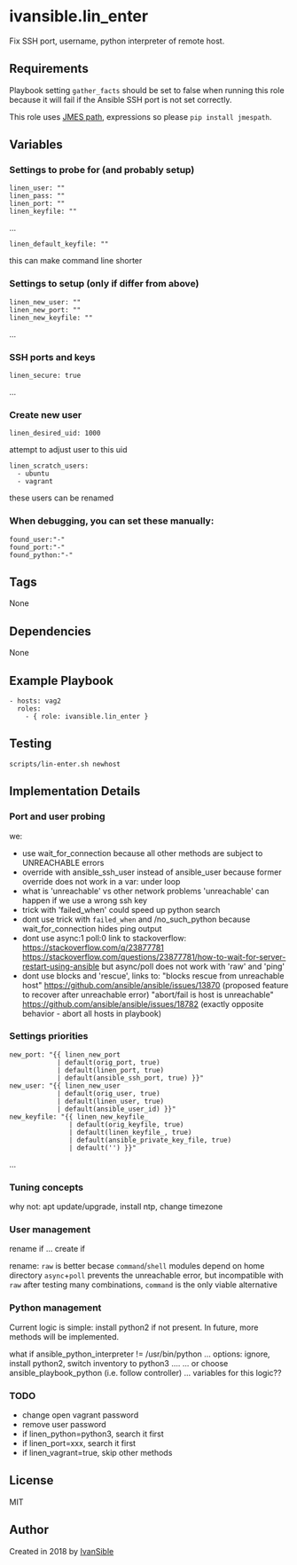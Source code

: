 # ivansible.lin_enter

Fix SSH port, username, python interpreter of remote host.


## Requirements

Playbook setting `gather_facts` should be set to false when running this role
because it will fail if the Ansible SSH port is not set correctly.

This role uses [JMES path](http://jmespath.org/), expressions
so please `pip install jmespath`.


## Variables


### Settings to probe for (and probably setup)

    linen_user: ""
    linen_pass: ""
    linen_port: ""
    linen_keyfile: ""

...

    linen_default_keyfile: ""

this can make command line shorter


### Settings to setup (only if differ from above)

    linen_new_user: ""
    linen_new_port: ""
    linen_new_keyfile: ""

...


### SSH ports and keys

    linen_secure: true

...


### Create new user

    linen_desired_uid: 1000

 attempt to adjust user to this uid

    linen_scratch_users:
      - ubuntu
      - vagrant

these users can be renamed


### When debugging, you can set these manually:
    found_user:"-"
    found_port:"-"
    found_python:"-"

## Tags

None


## Dependencies

None


## Example Playbook

    - hosts: vag2
      roles:
        - { role: ivansible.lin_enter }


## Testing

    scripts/lin-enter.sh newhost


## Implementation Details

### Port and user probing

we:
- use wait_for_connection
    because all other methods are subject to UNREACHABLE errors
- override with ansible_ssh_user instead of ansible_user
    because former override does not work in a var: under loop
- what is 'unreachable' vs other network problems
    'unreachable' can happen if we use a wrong ssh key
- trick with 'failed_when' could speed up python search
- dont use trick with `failed_when` and /no_such_python
    because wait_for_connection hides ping output
- dont use async:1 poll:0
  link to stackoverflow:
    https://stackoverflow.com/q/23877781
    https://stackoverflow.com/questions/23877781/how-to-wait-for-server-restart-using-ansible
  but async/poll does not work with 'raw' and 'ping'
- dont use blocks and 'rescue', links to:
  "blocks rescue from unreachable host"
     https://github.com/ansible/ansible/issues/13870
     (proposed feature to recover after unreachable error)
  "abort/fail is host is unreachable"
     https://github.com/ansible/ansible/issues/18782
     (exactly opposite behavior - abort all hosts in playbook)

### Settings priorities

    new_port: "{{ linen_new_port
                | default(orig_port, true)
                | default(linen_port, true)
                | default(ansible_ssh_port, true) }}"
    new_user: "{{ linen_new_user
                | default(orig_user, true)
                | default(linen_user, true)
                | default(ansible_user_id) }}"
    new_keyfile: "{{ linen_new_keyfile_
                   | default(orig_keyfile, true)
                   | default(linen_keyfile_, true)
                   | default(ansible_private_key_file, true)
                   | default('') }}"

...

### Tuning concepts

why not: apt update/upgrade, install ntp, change timezone

### User management

rename if ...
create if

rename:
`raw` is better becase `command`/`shell` modules depend on home directory
`async`+`poll` prevents the unreachable error, but incompatible with `raw`
after testing many combinations, `command` is the only viable alternative

### Python management

Current logic is simple: install python2 if not present.
In future, more methods will be implemented.

what if ansible_python_interpreter != /usr/bin/python
... options: ignore, install python2, switch inventory to python3
.... ... or choose ansible_playbook_python (i.e. follow controller)
... variables for this logic??

### TODO

- change open vagrant password
- remove user password
- if linen_python=python3, search it first
- if linen_port=xxx, search it first
- if linen_vagrant=true, skip other methods


## License

MIT


## Author

Created in 2018 by [IvanSible](https://github.com/ivansible)
